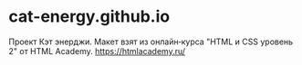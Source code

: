 # cat-energy.github.io
Проект Кэт энерджи.
Макет взят из онлайн‑курса "HTML и CSS уровень 2" от HTML Academy.
https://htmlacademy.ru/
